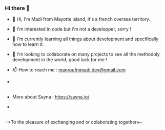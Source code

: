 ### Hi there 👋

- 👋 Hi, I'm Madi from Mayotte island, it's a french oversea territory.
- 👀 I'm interested in code but i'm not a developper, sorry !
- 🌱 I'm currently learning all things about development and specifically how to learn it.
- 🌺 I'm looking to collaborate on many projects to see all the methodoly development in the world, good luck for me !
- 📫 How to reach me : manroufmmadi.dev@gmail.com

- <br><br>
- More about Sayna : https://sayna.io/<br>
- <br><br>

-->To the pleasure of exchanging and or colaborating together<--
